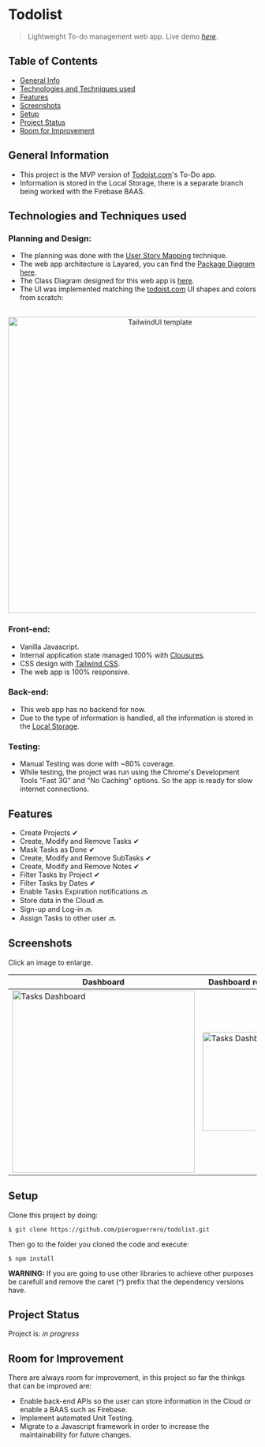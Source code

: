 
# Todolist
> Lightweight To-do management web app. 
> Live demo [_here_](https://pieroguerrero.github.io/todolist/).

## Table of Contents
* [General Info](#general-information)
* [Technologies and Techniques used](#technologies-and-techniques-used)
* [Features](#features)
* [Screenshots](#screenshots)
* [Setup](#setup)
* [Project Status](#project-status)
* [Room for Improvement](#room-for-improvement)

## General Information
- This project is the MVP version of [Todoist.com](https://todoist.com/)'s To-Do app.
- Information is stored in the Local Storage, there is a separate branch being worked with the Firebase BAAS.

## Technologies and Techniques used
### Planning and Design:
- The planning was done with the [User Story Mapping](https://www.visual-paradigm.com/guide/agile-software-development/what-is-user-story-mapping/) technique.
- The web app architecture is Layared, you can find the [Package Diagram here](https://drive.google.com/file/d/1PuHGRuayaBVpBX9sLB-SgivhDx4Xd1Sl/view).
- The Class Diagram designed for this web app is [here](https://drive.google.com/file/d/1WIJ_nVVN-KQALMpElAHlSivR7jujEkLV/view?usp=sharing).
- The UI was implemented matching the [todoist.com](https://todoist.com/) UI shapes and colors from scratch:

<p align="center"><BR> <img src="https://user-images.githubusercontent.com/26049605/189152867-1ed1224f-86f4-4728-9ee8-bc45310ddb0a.png" width="600px" height="auto" alt="TailwindUI template" title="Click to enlarge"> </p>


### Front-end:
- Vanilla Javascript.
- Internal application state managed 100% with [Clousures](https://developer.mozilla.org/en-US/docs/Web/JavaScript/Closures).
- CSS design with [Tailwind CSS](https://tailwindcss.com/). 
- The web app is 100% responsive.

### Back-end:
- This web app has no backend for now. 
- Due to the type of information is handled, all the information is stored in the [Local Storage](https://developer.mozilla.org/en-US/docs/Web/API/Window/localStorage).

### Testing:
- Manual Testing was done with ~80% coverage.
- While testing, the project was run using the Chrome's Development Tools "Fast 3G" and "No Caching" options. So the app is ready for slow internet connections.

## Features

- Create Projects ✔
- Create, Modify and Remove Tasks ✔
- Mask Tasks as Done ✔
- Create, Modify and Remove SubTasks ✔
- Create, Modify and Remove Notes ✔
- Filter Tasks by Project ✔
- Filter Tasks by Dates ✔
- Enable Tasks Expiration notifications 🔜
- Store data in the Cloud 🔜
- Sign-up and Log-in 🔜
- Assign Tasks to other user 🔜

## Screenshots
Click an image to enlarge.

| Dashboard | Dashboard responsive | Task Edit |
| ------------ | -------------- | ------------- |
| <img src="https://user-images.githubusercontent.com/26049605/189159223-0af42ab9-7ac9-4464-b531-937d78e6268e.png" width="370px" height="auto" alt="Tasks Dashboard" title="Click to enlarge">   | <img src="https://user-images.githubusercontent.com/26049605/189159554-4d2fd3e7-5523-4649-8ebc-45cf03774cab.png" width="200px" height="auto" alt="Tasks Dashboard" title="Click to enlarge">     | <img src="https://user-images.githubusercontent.com/26049605/189159781-fe6f236e-37e6-42e6-a793-905e78987dfc.png" width="200px" height="auto" alt="Editing Task" title="Click to enlarge">    |

## Setup
Clone this project by doing:
```
$ git clone https://github.com/pieroguerrero/todolist.git
```
Then go to the folder you cloned the code and execute:
```
$ npm install
```
**WARNING:** If you are going to use other libraries to achieve other purposes be carefull and remove the caret (^) prefix that the dependency versions have.

## Project Status
Project is: _in progress_

## Room for Improvement
There are always room for improvement, in this project so far the thinkgs that can be improved are:
- Enable back-end APIs so the user can store information in the Cloud or enable a BAAS such as Firebase.
- Implement automated Unit Testing.
- Migrate to a Javascript framework in order to increase the maintainability for future changes.
